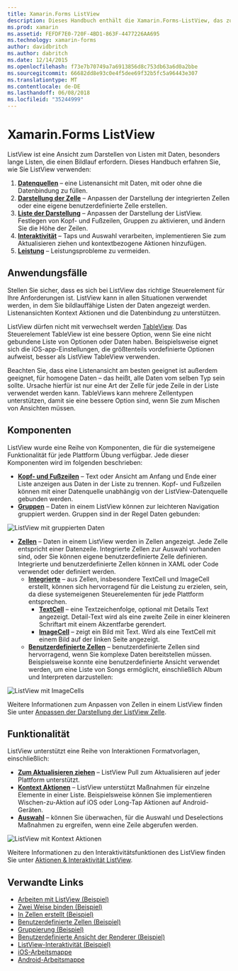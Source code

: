```yaml
---
title: Xamarin.Forms ListView
description: Dieses Handbuch enthält die Xamarin.Forms-ListView, das zum Präsentieren von Daten in ansprechende, interaktive Listen verwendet werden kann.
ms.prod: xamarin
ms.assetid: FEFDF7E0-720F-4BD1-863F-4477226AA695
ms.technology: xamarin-forms
author: davidbritch
ms.author: dabritch
ms.date: 12/14/2015
ms.openlocfilehash: f73e7b70749a7a6913856d8c753db63a6d0a2bbe
ms.sourcegitcommit: 66682dd8e93c0e4f5dee69f32b5fc5a96443e307
ms.translationtype: MT
ms.contentlocale: de-DE
ms.lasthandoff: 06/08/2018
ms.locfileid: "35244999"
---
```

# <a name="xamarinforms-listview"></a>Xamarin.Forms ListView

ListView ist eine Ansicht zum Darstellen von Listen mit Daten, besonders lange Listen, die einen Bildlauf erfordern. Dieses Handbuch erfahren Sie, wie Sie ListView verwenden:

1. **[Datenquellen](data-and-databinding.md)**  &ndash; eine Listenansicht mit Daten, mit oder ohne die Datenbindung zu füllen.
2. **[Darstellung der Zelle](customizing-cell-appearance.md)**  &ndash; Anpassen der Darstellung der integrierten Zellen oder eine eigene benutzerdefinierte Zelle erstellen.
3. **[Liste der Darstellung](customizing-list-appearance.md)**  &ndash; Anpassen der Darstellung der ListView. Festlegen von Kopf- und Fußzeilen, Gruppen zu aktivieren, und ändern Sie die Höhe der Zeilen.
4. **[Interaktivität](interactivity.md)**  &ndash; Taps und Auswahl verarbeiten, implementieren Sie zum Aktualisieren ziehen und kontextbezogene Aktionen hinzufügen.
5. **[Leistung](performance.md)**  &ndash; Leistungsprobleme zu vermeiden.

## <a name="use-cases"></a>Anwendungsfälle
Stellen Sie sicher, dass es sich bei ListView das richtige Steuerelement für Ihre Anforderungen ist. ListView kann in allen Situationen verwendet werden, in dem Sie bildlauffähige Listen der Daten angezeigt werden. Listenansichten Kontext Aktionen und die Datenbindung zu unterstützen.

ListView dürfen nicht mit verwechselt werden [TableView](~/xamarin-forms/user-interface/tableview.md). Das Steuerelement TableView ist eine bessere Option, wenn Sie eine nicht gebundene Liste von Optionen oder Daten haben. Beispielsweise eignet sich die iOS-app-Einstellungen, die größtenteils vordefinierte Optionen aufweist, besser als ListView TableView verwenden.

Beachten Sie, dass eine Listenansicht am besten geeignet ist außerdem geeignet, für homogene Daten &ndash; das heißt, alle Daten vom selben Typ sein sollte. Ursache hierfür ist nur eine Art der Zelle für jede Zeile in der Liste verwendet werden kann. TableViews kann mehrere Zellentypen unterstützen, damit sie eine bessere Option sind, wenn Sie zum Mischen von Ansichten müssen.


## <a name="components"></a>Komponenten
ListView wurde eine Reihe von Komponenten, die für die systemeigene Funktionalität für jede Plattform Übung verfügbar. Jede dieser Komponenten wird im folgenden beschrieben:

- **[Kopf- und Fußzeilen](customizing-list-appearance.md#Headers_and_Footers)**  &ndash; Text oder Ansicht am Anfang und Ende einer Liste anzeigen aus Daten in der Liste zu trennen. Kopf- und Fußzeilen können mit einer Datenquelle unabhängig von der ListView-Datenquelle gebunden werden.
- **[Gruppen](customizing-list-appearance.md#Grouping)**  &ndash; Daten in einem ListView können zur leichteren Navigation gruppiert werden. Gruppen sind in der Regel Daten gebunden:

![](images/grouping-depth.png "ListView mit gruppierten Daten")

- **[Zellen](customizing-cell-appearance.md)**  &ndash; Daten in einem ListView werden in Zellen angezeigt. Jede Zelle entspricht einer Datenzeile. Integrierte Zellen zur Auswahl vorhanden sind, oder Sie können eigene benutzerdefinierte Zelle definieren. Integrierte und benutzerdefinierte Zellen können in XAML oder Code verwendet oder definiert werden.
  - **[Integrierte](customizing-cell-appearance.md#Built_in_Cells)**  &ndash; aus Zellen, insbesondere TextCell und ImageCell erstellt, können sich hervorragend für die Leistung zu erzielen, sein, da diese systemeigenen Steuerelementen für jede Plattform entsprechen.
       - **[TextCell](customizing-cell-appearance.md#TextCell)**  &ndash; eine Textzeichenfolge, optional mit Details Text angezeigt. Detail-Text wird als eine zweite Zeile in einer kleineren Schriftart mit einem Akzentfarbe gerendert.
       - **[ImageCell](customizing-cell-appearance.md#ImageCell)**  &ndash; zeigt ein Bild mit Text. Wird als eine TextCell mit einem Bild auf der linken Seite angezeigt.
  - **[Benutzerdefinierte Zellen](customizing-cell-appearance.md#customcells)**  &ndash; benutzerdefinierte Zellen sind hervorragend, wenn Sie komplexe Daten bereitstellen müssen. Beispielsweise konnte eine benutzerdefinierte Ansicht verwendet werden, um eine Liste von Songs ermöglicht, einschließlich Album und Interpreten darzustellen:

![](images/image-cell-default.png "ListView mit ImageCells")

Weitere Informationen zum Anpassen von Zellen in einem ListView finden Sie unter [Anpassen der Darstellung der ListView Zelle](customizing-cell-appearance.md).

## <a name="functionality"></a>Funktionalität
ListView unterstützt eine Reihe von Interaktionen Formatvorlagen, einschließlich:

- **[Zum Aktualisieren ziehen](interactivity.md#Pull_to_Refresh)**  &ndash; ListView Pull zum Aktualisieren auf jeder Plattform unterstützt.
- **[Kontext Aktionen](interactivity.md#Context_Actions)**  &ndash; ListView unterstützt Maßnahmen für einzelne Elemente in einer Liste. Beispielsweise können Sie implementieren Wischen-zu-Aktion auf iOS oder Long-Tap Aktionen auf Android-Geräten.
- **[Auswahl](interactivity.md#selectiontaps)**  &ndash; können Sie überwachen, für die Auswahl und Deselections Maßnahmen zu ergreifen, wenn eine Zeile abgerufen werden.

![](images/context-default.png "ListView mit Kontext Aktionen")

Weitere Informationen zu den Interaktivitätsfunktionen des ListView finden Sie unter [Aktionen & Interaktivität ListView](interactivity.md).


## <a name="related-links"></a>Verwandte Links

- [Arbeiten mit ListView (Beispiel)](https://developer.xamarin.com/samples/WorkingWithListview)
- [Zwei Weise binden (Beispiel)](https://developer.xamarin.com/samples/xamarin-forms/UserInterface/ListView/SwitchEntryTwoBinding)
- [In Zellen erstellt (Beispiel)](https://developer.xamarin.com/samples/xamarin-forms/UserInterface/ListView/BuiltInCells)
- [Benutzerdefinierte Zellen (Beispiel)](https://developer.xamarin.com/samples/xamarin-forms/UserInterface/ListView/CustomCells)
- [Gruppierung (Beispiel)](https://developer.xamarin.com/samples/xamarin-forms/UserInterface/ListView/Grouping)
- [Benutzerdefinierte Ansicht der Renderer (Beispiel)](https://developer.xamarin.com/samples/xamarin-forms/UserInterface/ListView/WorkingWithListviewNative)
- [ListView-Interaktivität (Beispiel)](https://developer.xamarin.com/samples/xamarin-forms/UserInterface/ListView/interactivity)
- [iOS-Arbeitsmappe](https://developer.xamarin.com/workbooks/xamarin-forms/user-interface/listview/ListView1-ios.workbook)
- [Android-Arbeitsmappe](https://developer.xamarin.com/workbooks/xamarin-forms/user-interface/listview/ListView1-android.workbook)
